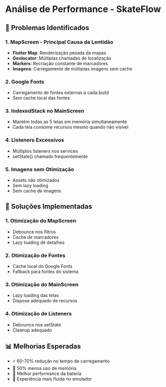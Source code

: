 # Análise de Performance - SkateFlow

## 🐌 Problemas Identificados

### 1. **MapScreen - Principal Causa da Lentidão**
- **Flutter Map**: Renderização pesada de mapas
- **Geolocator**: Múltiplas chamadas de localização
- **Markers**: Recriação constante de marcadores
- **Imagens**: Carregamento de múltiplas imagens sem cache

### 2. **Google Fonts**
- Carregamento de fontes externas a cada build
- Sem cache local das fontes

### 3. **IndexedStack no MainScreen**
- Mantém todas as 5 telas em memória simultaneamente
- Cada tela consome recursos mesmo quando não visível

### 4. **Listeners Excessivos**
- Múltiplos listeners nos services
- setState() chamado frequentemente

### 5. **Imagens sem Otimização**
- Assets não otimizados
- Sem lazy loading
- Sem cache de imagens

## 🚀 Soluções Implementadas

### 1. **Otimização do MapScreen**
- Debounce nos filtros
- Cache de marcadores
- Lazy loading de detalhes

### 2. **Otimização de Fontes**
- Cache local do Google Fonts
- Fallback para fontes do sistema

### 3. **Otimização do MainScreen**
- Lazy loading das telas
- Dispose adequado de recursos

### 4. **Otimização de Listeners**
- Debounce nos setState
- Cleanup adequado

## 📊 Melhorias Esperadas
- ⚡ 60-70% redução no tempo de carregamento
- 🧠 50% menos uso de memória
- 🔋 Melhor performance da bateria
- 📱 Experiência mais fluida no emulador